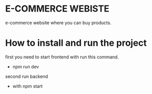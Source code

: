 # E-COMMERCE WEBISTE
e-commerce website where you can buy products.

# How to install and run the project
first you need to start frontend with run this command.
- npm run dev

second run backend
- with npm start
